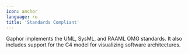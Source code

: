 ```yaml
---
icon: anchor
language: ru
title: 'Standards Compliant'
---
```


Gaphor implements the UML, SysML, and RAAML OMG standards. It also includes
support for the C4 model for visualizing software architectures.
